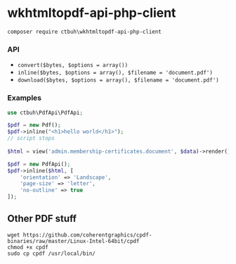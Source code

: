 # wkhtmltopdf-api-php-client


`composer require ctbuh\wkhtmltopdf-api-php-client`


### API

 - `convert($bytes, $options = array())`
 - `inline($bytes, $options = array(), $filename = 'document.pdf')`
 - `download($bytes, $options = array(), $filename = 'document.pdf')`
 
 ### Examples
 
 ```php
 use ctbuh\PdfApi\PdfApi;
 
 $pdf = new Pdf();
 $pdf->inline("<h1>hello world</h1>");
 // script stops
  
 $html = view('admin.membership-certificates.document', $data)->render();
 
 $pdf = new PdfApi();
 $pdf->inline($html, [
     'orientation' => 'Landscape',
     'page-size' => 'letter',
     'no-outline' => true
 ]);
 ```
 ## Other PDF stuff
 
 ```shell
 wget https://github.com/coherentgraphics/cpdf-binaries/raw/master/Linux-Intel-64bit/cpdf
chmod +x cpdf
sudo cp cpdf /usr/local/bin/
 ```
 
